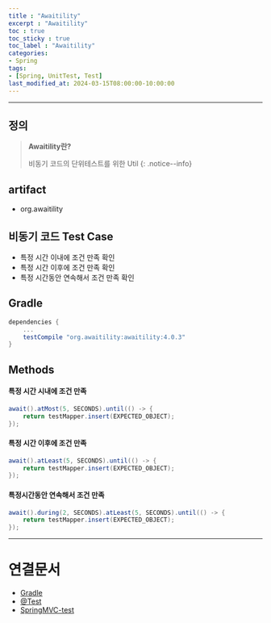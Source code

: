 ```yaml
---
title : "Awaitility"
excerpt : "Awaitility"
toc : true
toc_sticky : true
toc_label : "Awaitility"
categories:
- Spring
tags:
- [Spring, UnitTest, Test]
last_modified_at: 2024-03-15T08:00:00-10:00:00
---
```

  
---
  
## 정의
> **Awaitility란?**  
>
> 비동기 코드의 단위테스트를 위한 Util 
{: .notice--info}  
  
## artifact
- org.awaitility
  
## 비동기 코드 Test Case
- 특정 시간 이내에 조건 만족 확인
- 특정 시간 이후에 조건 만족 확인
- 특정 시간동안 연속해서 조건 만족 확인
  
## Gradle
  
```groovy
dependencies {
	...
	testCompile "org.awaitility:awaitility:4.0.3"
}
```
  
## Methods
  
#### 특정 시간 시내에 조건 만족
  
```java
await().atMost(5, SECONDS).until(() -> {  
    return testMapper.insert(EXPECTED_OBJECT);    
});
```
  
#### 특정 시간 이후에 조건 만족
  
```java
await().atLeast(5, SECONDS).until(() -> {  
    return testMapper.insert(EXPECTED_OBJECT);  
});
```
  
#### 특정시간동안 연속해서 조건 만족
  
```java
await().during(2, SECONDS).atLeast(5, SECONDS).until(() -> {  
    return testMapper.insert(EXPECTED_OBJECT);  
});
```

---
  
# 연결문서
- [Gradle](../../build/build-Gradle)
- [@Test](../../test/test-@Test)
- [SpringMVC-test](../../tdd/tdd-SpringMVC-test)